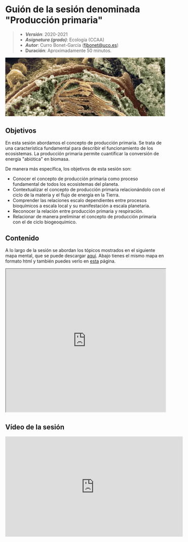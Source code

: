 # Guión de la sesión denominada "Producción primaria"


> + **_Versión_**: 2020-2021
> + **_Asignatura (grado)_**: Ecología (CCAA)
> + **_Autor_**: Curro Bonet-García (fjbonet@uco.es)
> + **Duración**: Aproximadamente 50 minutos.

<img src="https://github.com/aprendiendo-cosas/Te_ecosistemas_prod_primaria_ecologia_ccaa/raw/2020-2021/imagenes/portada.jpg" alt="portada" style="zoom:150%;" />



## Objetivos 

En esta sesión abordamos el concepto de producción primaria. Se trata de una característica fundamental para describir el funcionamiento de los ecosistemas. La producción primaria permite cuantificar la conversión de energía "abiótica" en biomasa.

De manera más específica, los objetivos de esta sesión son:

 + Conocer el concepto de producción primaria como proceso fundamental de todos los ecosistemas del planeta.
 + Contextualizar el concepto de producción primaria relacionándolo con el ciclo de la materia y el flujo de energía en la Tierra.
 + Comprender las relaciones escalo dependientes entre procesos bioquímicos a escala local y su manifestación a escala planetaria. 
 + Reconocer la relación entre producción primaria y respiración.
 + Relacionar de manera preliminar el concepto de producción primaria con el de ciclo biogeoquímico.



 ## Contenido
A lo largo de la sesión se abordan los tópicos mostrados en el siguiente mapa mental, que se puede descargar  [aquí](https://github.com/aprendiendo-cosas/Te_ecosistemas_prod_primaria_ecologia_ccaa/raw/2020-2021/presentacion/produccion_primaria.xmind). Abajo tienes el mismo mapa en formato html y también puedes verlo en [esta](https://rawcdn.githack.com/aprendiendo-cosas/Te_ecosistemas_prod_primaria_ecologia_ccaa/2020-2021/presentacion/produccion_primaria.html) página.



<iframe
  src="https://rawcdn.githack.com/aprendiendo-cosas/Te_ecosistemas_prod_primaria_ecologia_ccaa/2020-2021/presentacion/produccion_primaria.html"
  style="width:100%; height:450px;"
></iframe>




## Vídeo de la sesión

<iframe width="560" height="315" src="https://www.youtube.com/embed/m106CJYZ8TA" title="YouTube video player" frameborder="0" allow="accelerometer; autoplay; clipboard-write; encrypted-media; gyroscope; picture-in-picture" allowfullscreen></iframe>

